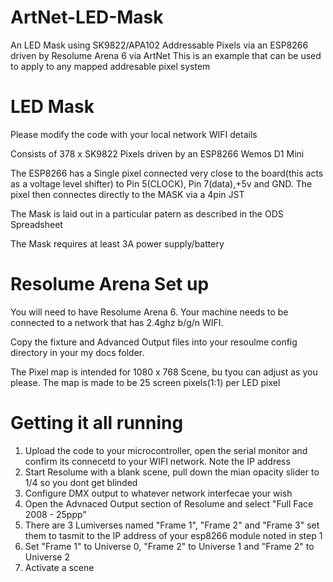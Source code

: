 # ArtNet-LED-Mask
An LED Mask using SK9822/APA102 Addressable Pixels via an ESP8266 driven by Resolume Arena 6 via ArtNet
This is an example that can be used to apply to any mapped addresable pixel system

# LED Mask
Please modify the code with your local network WIFI details

Consists of 378 x SK9822 Pixels driven by an ESP8266 Wemos D1 Mini

The ESP8266 has a Single pixel connected very close to the board(this acts as a voltage level shifter) to Pin 5(CLOCK), Pin 7(data),+5v and GND. The pixel then connectes directly to the MASK via a 4pin JST

The Mask is laid out in a particular patern as described in the ODS Spreadsheet

The Mask requires at least 3A power supply/battery 

# Resolume Arena Set up
You will need to have Resolume Arena 6. Your machine needs to be connected to a network that has 2.4ghz b/g/n WIFI. 

Copy the fixture and Advanced Output files into your resoulme config directory in your my docs folder.

The Pixel map is intended for 1080 x 768 Scene, bu tyou can adjust as you please. The map is made to be 25 screen pixels(1:1) per LED pixel

# Getting it all running

1.  Upload the code to your microcontroller, open the serial monitor and confirm its connecetd to your WIFI network. Note the IP address
2.  Start Resolume with a blank scene, pull down the mian opacity slider to 1/4 so you dont get blinded
3.  Configure DMX output to whatever network interfecae your wish
4.  Open the Advnaced Output section of Resolume and select "Full Face 2008 - 25ppp"
5.  There are 3 Lumiverses named "Frame 1", "Frame 2" and "Frame 3" set them to tasmit to the IP address of your esp8266 module noted in step 1
6.  Set "Frame 1" to Universe 0, "Frame 2" to Universe 1 and "Frame 2" to Universe 2
7.  Activate a scene
